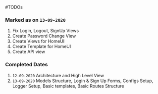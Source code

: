 #TODOs 

### Marked as on `13-09-2020`
1. Fix Login, Logout, SignUp Views
2. Create Password Change View 
3. Create Views for HomeUI 
4. Create Template for HomeUI
5. Create API view 


### Completed Dates 

1. `12-09-2020` Architecture and High Level View 
2.  `13-09-2020` Models Structure, Login & Sign Up Forms, Configs Setup, Logger Setup, Basic templates, Basic Routes Structure

 